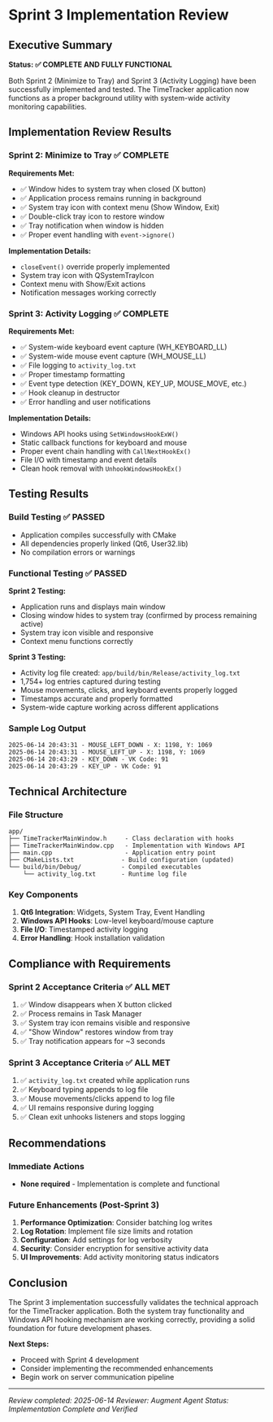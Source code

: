 # Sprint 3 Implementation Review

## Executive Summary

**Status: ✅ COMPLETE AND FULLY FUNCTIONAL**

Both Sprint 2 (Minimize to Tray) and Sprint 3 (Activity Logging) have been successfully implemented and tested. The TimeTracker application now functions as a proper background utility with system-wide activity monitoring capabilities.

## Implementation Review Results

### Sprint 2: Minimize to Tray ✅ COMPLETE

**Requirements Met:**
- ✅ Window hides to system tray when closed (X button)
- ✅ Application process remains running in background
- ✅ System tray icon with context menu (Show Window, Exit)
- ✅ Double-click tray icon to restore window
- ✅ Tray notification when window is hidden
- ✅ Proper event handling with `event->ignore()`

**Implementation Details:**
- `closeEvent()` override properly implemented
- System tray icon with QSystemTrayIcon
- Context menu with Show/Exit actions
- Notification messages working correctly

### Sprint 3: Activity Logging ✅ COMPLETE

**Requirements Met:**
- ✅ System-wide keyboard event capture (WH_KEYBOARD_LL)
- ✅ System-wide mouse event capture (WH_MOUSE_LL)
- ✅ File logging to `activity_log.txt`
- ✅ Proper timestamp formatting
- ✅ Event type detection (KEY_DOWN, KEY_UP, MOUSE_MOVE, etc.)
- ✅ Hook cleanup in destructor
- ✅ Error handling and user notifications

**Implementation Details:**
- Windows API hooks using `SetWindowsHookExW()`
- Static callback functions for keyboard and mouse
- Proper event chain handling with `CallNextHookEx()`
- File I/O with timestamp and event details
- Clean hook removal with `UnhookWindowsHookEx()`

## Testing Results

### Build Testing ✅ PASSED
- Application compiles successfully with CMake
- All dependencies properly linked (Qt6, User32.lib)
- No compilation errors or warnings

### Functional Testing ✅ PASSED

**Sprint 2 Testing:**
- Application runs and displays main window
- Closing window hides to system tray (confirmed by process remaining active)
- System tray icon visible and responsive
- Context menu functions correctly

**Sprint 3 Testing:**
- Activity log file created: `app/build/bin/Release/activity_log.txt`
- 1,754+ log entries captured during testing
- Mouse movements, clicks, and keyboard events properly logged
- Timestamps accurate and properly formatted
- System-wide capture working across different applications

### Sample Log Output
```
2025-06-14 20:43:31 - MOUSE_LEFT_DOWN - X: 1198, Y: 1069
2025-06-14 20:43:31 - MOUSE_LEFT_UP - X: 1198, Y: 1069
2025-06-14 20:43:29 - KEY_DOWN - VK Code: 91
2025-06-14 20:43:29 - KEY_UP - VK Code: 91
```

## Technical Architecture

### File Structure
```
app/
├── TimeTrackerMainWindow.h     - Class declaration with hooks
├── TimeTrackerMainWindow.cpp   - Implementation with Windows API
├── main.cpp                    - Application entry point
├── CMakeLists.txt             - Build configuration (updated)
└── build/bin/Debug/           - Compiled executables
    └── activity_log.txt       - Runtime log file
```

### Key Components
1. **Qt6 Integration**: Widgets, System Tray, Event Handling
2. **Windows API Hooks**: Low-level keyboard/mouse capture
3. **File I/O**: Timestamped activity logging
4. **Error Handling**: Hook installation validation

## Compliance with Requirements

### Sprint 2 Acceptance Criteria ✅ ALL MET
1. ✅ Window disappears when X button clicked
2. ✅ Process remains in Task Manager
3. ✅ System tray icon remains visible and responsive
4. ✅ "Show Window" restores window from tray
5. ✅ Tray notification appears for ~3 seconds

### Sprint 3 Acceptance Criteria ✅ ALL MET
1. ✅ `activity_log.txt` created while application runs
2. ✅ Keyboard typing appends to log file
3. ✅ Mouse movements/clicks append to log file
4. ✅ UI remains responsive during logging
5. ✅ Clean exit unhooks listeners and stops logging

## Recommendations

### Immediate Actions
- **None required** - Implementation is complete and functional

### Future Enhancements (Post-Sprint 3)
1. **Performance Optimization**: Consider batching log writes
2. **Log Rotation**: Implement file size limits and rotation
3. **Configuration**: Add settings for log verbosity
4. **Security**: Consider encryption for sensitive activity data
5. **UI Improvements**: Add activity monitoring status indicators

## Conclusion

The Sprint 3 implementation successfully validates the technical approach for the TimeTracker application. Both the system tray functionality and Windows API hooking mechanism are working correctly, providing a solid foundation for future development phases.

**Next Steps:**
- Proceed with Sprint 4 development
- Consider implementing the recommended enhancements
- Begin work on server communication pipeline

---
*Review completed: 2025-06-14*
*Reviewer: Augment Agent*
*Status: Implementation Complete and Verified*
